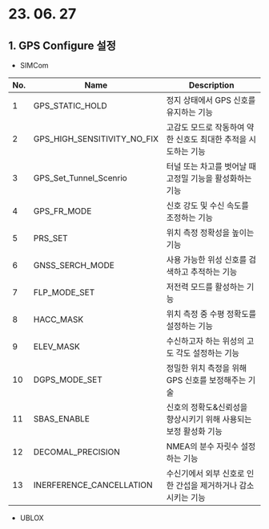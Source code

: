 # 23. 06. 27



## 1. GPS Configure 설정

- SIMCom

| No.  | Name                        | Description                                                  |
| :--- | --------------------------- | ------------------------------------------------------------ |
| 1    | GPS_STATIC_HOLD             | 정지 상태에서 GPS 신호를 유지하는 기능                       |
| 2    | GPS_HIGH_SENSITIVITY_NO_FIX | 고감도 모드로 작동하여 약한 신호도 최대한 추적을 시도하는 기능 |
| 3    | GPS_Set_Tunnel_Scenrio      | 터널 또는 차고를 벗어날 때 고정밀 기능을 활성화하는 기능     |
| 4    | GPS_FR_MODE                 | 신호 강도 및 수신 속도를 조정하는 기능                       |
| 5    | PRS_SET                     | 위치 측정 정확성을 높이는 기능                               |
| 6    | GNSS_SERCH_MODE             | 사용 가능한 위성 신호를 검색하고 추적하는 기능               |
| 7    | FLP_MODE_SET                | 저전력 모드를 활성하는 기능                                  |
| 8    | HACC_MASK                   | 위치 측정 중 수평 정확도를 설정하는 기능                     |
| 9    | ELEV_MASK                   | 수신하고자 하는 위성의 고도 각도 설정하는 기능               |
| 10   | DGPS_MODE_SET               | 정밀한 위치 측정을 위해 GPS 신호를 보정해주는 기술           |
| 11   | SBAS_ENABLE                 | 신호의 정확도&신뢰성을 향상시키기 위해 사용되는 보정 활성화 기능 |
| 12   | DECOMAL_PRECISION           | NMEA의 분수 자릿수 설정하는 기능                             |
| 13   | INERFERENCE_CANCELLATION    | 수신기에서 외부 신호로 인한 간섭을 제거하거나 감소시키는 기능 |

- UBLOX

  
